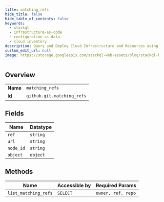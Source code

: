```yaml
---
title: matching_refs
hide_title: false
hide_table_of_contents: false
keywords:
  - stackql
  - infrastructure-as-code
  - configuration-as-data
  - cloud inventory
description: Query and Deploy Cloud Infrastructure and Resources using SQL
custom_edit_url: null
image: https://storage.googleapis.com/stackql-web-assets/blog/stackql-blog-post-featured-image.png
---
```

  
    

## Overview
<table><tbody>
<tr><td><b>Name</b></td><td><code>matching_refs</code></td></tr>
<tr><td><b>Id</b></td><td><code>github.git.matching_refs</code></td></tr>
</tbody></table>

## Fields
| Name | Datatype |
| ---- | -------- |
| `ref` | `string` |
| `url` | `string` |
| `node_id` | `string` |
| `object` | `object` |
## Methods
| Name | Accessible by | Required Params |
| ---- | ------------- | --------------- |
| `list_matching_refs` | `SELECT` | `owner, ref, repo` |
